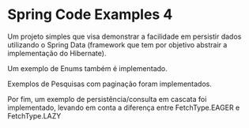 # Spring Code Examples 4

Um projeto simples que visa demonstrar a facilidade em persistir dados utilizando o Spring Data (framework que tem por objetivo abstrair a implementação do Hibernate).

Um exemplo de Enums também é implementado.

Exemplos de Pesquisas com paginação foram implementados.

Por fim, um exemplo de persistência/consulta em cascata foi implementado, levando em conta a diferença entre FetchType.EAGER e FetchType.LAZY 


